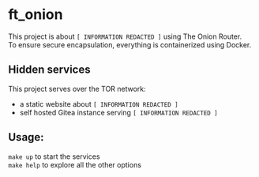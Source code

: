 # ft_onion

This project is about `[ INFORMATION REDACTED ]` using The Onion Router.  
To ensure secure encapsulation, everything is containerized using Docker.  

## Hidden services

This project serves over the TOR network:  
* a static website about `[ INFORMATION REDACTED ]`  
* self hosted Gitea instance serving `[ INFORMATION REDACTED ]`

## Usage:

`make up` to start the services  
`make help` to explore all the other options  
